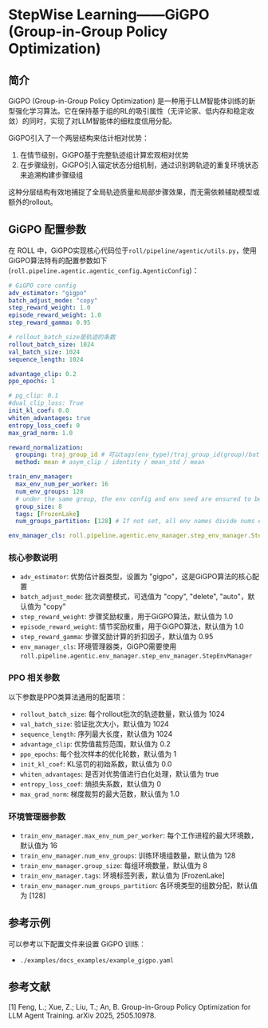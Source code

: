 # StepWise Learning——GiGPO (Group-in-Group Policy Optimization)

## 简介

GiGPO (Group-in-Group Policy Optimization) 是一种用于LLM智能体训练的新型强化学习算法。它在保持基于组的RL的吸引属性（无评论家、低内存和稳定收敛）的同时，实现了对LLM智能体的细粒度信用分配。

GiGPO引入了一个两层结构来估计相对优势：
1. 在情节级别，GiGPO基于完整轨迹组计算宏观相对优势
2. 在步骤级别，GiGPO引入锚定状态分组机制，通过识别跨轨迹的重复环境状态来追溯构建步骤级组

这种分层结构有效地捕捉了全局轨迹质量和局部步骤效果，而无需依赖辅助模型或额外的rollout。

## GiGPO 配置参数

在 ROLL 中，GiGPO实现核心代码位于`roll/pipeline/agentic/utils.py`，使用GiGPO算法特有的配置参数如下(`roll.pipeline.agentic.agentic_config.AgenticConfig`)：

```yaml
# GiGPO core config
adv_estimator: "gigpo"
batch_adjust_mode: "copy"
step_reward_weight: 1.0
episode_reward_weight: 1.0
step_reward_gamma: 0.95

# rollout_batch_size是轨迹的条数
rollout_batch_size: 1024
val_batch_size: 1024
sequence_length: 1024

advantage_clip: 0.2
ppo_epochs: 1

# pg_clip: 0.1
#dual_clip_loss: True
init_kl_coef: 0.0
whiten_advantages: true
entropy_loss_coef: 0
max_grad_norm: 1.0

reward_normalization:
  grouping: traj_group_id # 可以tags(env_type)/traj_group_id(group)/batch(rollout_batch)... group_by计算reward/adv
  method: mean # asym_clip / identity / mean_std / mean

train_env_manager:
  max_env_num_per_worker: 16
  num_env_groups: 128
  # under the same group, the env config and env seed are ensured to be equal
  group_size: 8
  tags: [FrozenLake]
  num_groups_partition: [128] # If not set, all env names divide nums equally. Under the same group, the env config and env seed (prompt) are equal in each generation

env_manager_cls: roll.pipeline.agentic.env_manager.step_env_manager.StepEnvManager
```

### 核心参数说明

- `adv_estimator`: 优势估计器类型，设置为 "gigpo"，这是GiGPO算法的核心配置
- `batch_adjust_mode`: 批次调整模式，可选值为 "copy", "delete", "auto"，默认值为 "copy"
- `step_reward_weight`: 步骤奖励权重，用于GiGPO算法，默认值为 1.0
- `episode_reward_weight`: 情节奖励权重，用于GiGPO算法，默认值为 1.0
- `step_reward_gamma`: 步骤奖励计算的折扣因子，默认值为 0.95
- `env_manager_cls`: 环境管理器类，GiGPO需要使用 `roll.pipeline.agentic.env_manager.step_env_manager.StepEnvManager`

### PPO 相关参数

以下参数是PPO类算法通用的配置项：

- `rollout_batch_size`: 每个rollout批次的轨迹数量，默认值为 1024
- `val_batch_size`: 验证批次大小，默认值为 1024
- `sequence_length`: 序列最大长度，默认值为 1024
- `advantage_clip`: 优势值裁剪范围，默认值为 0.2
- `ppo_epochs`: 每个批次样本的优化轮数，默认值为 1
- `init_kl_coef`: KL惩罚的初始系数，默认值为 0.0
- `whiten_advantages`: 是否对优势值进行白化处理，默认值为 true
- `entropy_loss_coef`: 熵损失系数，默认值为 0
- `max_grad_norm`: 梯度裁剪的最大范数，默认值为 1.0

### 环境管理器参数

- `train_env_manager.max_env_num_per_worker`: 每个工作进程的最大环境数，默认值为 16
- `train_env_manager.num_env_groups`: 训练环境组数量，默认值为 128
- `train_env_manager.group_size`: 每组环境数量，默认值为 8
- `train_env_manager.tags`: 环境标签列表，默认值为 [FrozenLake]
- `train_env_manager.num_groups_partition`: 各环境类型的组数分配，默认值为 [128]

## 参考示例

可以参考以下配置文件来设置 GiGPO 训练：
- `./examples/docs_examples/example_gigpo.yaml`

## 参考文献
[1] Feng, L.; Xue, Z.; Liu, T.; An, B. Group-in-Group Policy Optimization for LLM Agent Training. arXiv 2025, 2505.10978.